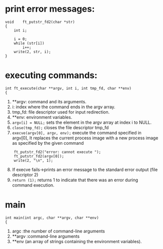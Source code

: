 # print error messages:
```
void	ft_putstr_fd2(char *str)
{
	int	i;

	i = 0;
	while (str[i])
		i++;
	write(2, str, i);
}
```
# executing commands:
```
int ft_execute(char **argv, int i, int tmp_fd, char **env)
{
```
1. **argv: command and its arguments.
2. i: index where the command ends in the argv array.
3. tmp_fd: file descriptor used for input redirection.
4. **env: environment variables.
5. ``` argv[i] = NULL; ``` sets the element in the argv array at index i to NULL.
6. ``` close(tmp_fd); ``` closes the file descriptor tmp_fd
7. ``` execve(argv[0], argv, env); ``` execute the command specified in argv[0], It replaces the current process image with a new process image as specified by the given command
```
    ft_putstr_fd2("error: cannot execute ");
    ft_putstr_fd2(argv[0]);
    write(2, "\n", 1);
```
8. If execve fails->prints an error message to the standard error output (file descriptor 2)
9. ``` return (1); ``` returns 1 to indicate that there was an error during command execution. 

# main
```
int main(int argc, char **argv, char **env)
{
```
1. argc :the number of command-line arguments
2. **argv :command-line arguments
3. **env (an array of strings containing the environment variables).
